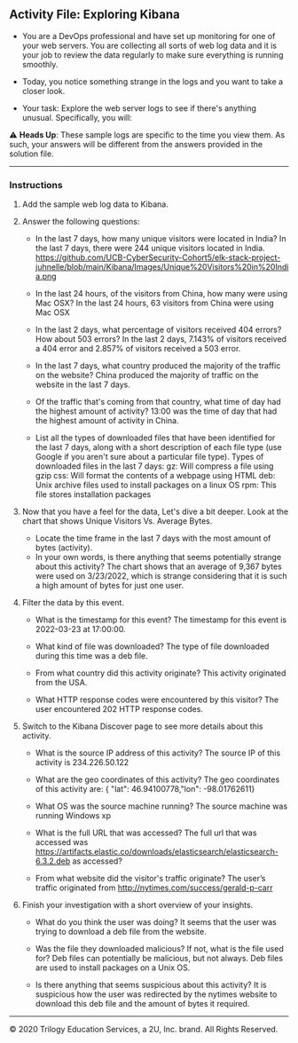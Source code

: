 ## Activity File: Exploring Kibana

* You are a DevOps professional and have set up monitoring for one of your web servers. You are collecting all sorts of web log data and it is your job to review the data regularly to make sure everything is running smoothly. 

* Today, you notice something strange in the logs and you want to take a closer look.

* Your task: Explore the web server logs to see if there's anything unusual. Specifically, you will:

:warning: **Heads Up**: These sample logs are specific to the time you view them. As such, your answers will be different from the answers provided in the solution file. 

---

### Instructions

1. Add the sample web log data to Kibana.

2. Answer the following questions:

    - In the last 7 days, how many unique visitors were located in India?
    In the last 7 days, there were 244 unique visitors located in India.
    https://github.com/UCB-CyberSecurity-Cohort5/elk-stack-project-juhnelle/blob/main/Kibana/Images/Unique%20Visitors%20in%20India.png
    - In the last 24 hours, of the visitors from China, how many were using Mac OSX?
In the last 24 hours, 63 visitors from China were using Mac OSX

    - In the last 2 days, what percentage of visitors received 404 errors? How about 503 errors?
    In the last 2 days, 7.143% of visitors received a 404 error and 2.857% of visitors received a 503 error.
    - In the last 7 days, what country produced the majority of the traffic on the website?
    China produced the majority of traffic on the website in the last 7 days.
    - Of the traffic that's coming from that country, what time of day had the highest amount of activity?
    13:00 was the time of day that had the highest amount of activity in China.
    - List all the types of downloaded files that have been identified for the last 7 days, along with a short description of each file type (use Google if you aren't sure about a particular file type).
Types of downloaded files in the last 7 days:
gz:  Will compress a file using gzip
css: Will format the contents of a webpage using HTML
deb: Unix archive files used to install packages on a linux OS
rpm: This file stores installation packages 

3. Now that you have a feel for the data, Let's dive a bit deeper. Look at the chart that shows Unique Visitors Vs. Average Bytes.
     - Locate the time frame in the last 7 days with the most amount of bytes (activity).
     - In your own words, is there anything that seems potentially strange about this activity?
     The chart shows that an average of  9,367 bytes were used on 3/23/2022, which is strange considering that it is such a high amount of bytes for just one user.


4. Filter the data by this event.
     - What is the timestamp for this event?
     The timestamp for this event is 2022-03-23 at 17:00:00.
     - What kind of file was downloaded?
     The type of file downloaded during this time was a deb file.
     - From what country did this activity originate?
     This activity originated from the USA.

     - What HTTP response codes were encountered by this visitor?
     The user encountered 202 HTTP response codes.


5. Switch to the Kibana Discover page to see more details about this activity.
     - What is the source IP address of this activity?
     The source IP of this activity is 234.226.50.122

     - What are the geo coordinates of this activity?
     The geo coordinates of this activity are: {  "lat": 46.94100778,"lon": -98.01762611}

     - What OS was the source machine running?
     The source machine was running Windows xp

     - What is the full URL that was accessed?
     The full url that was accessed was https://artifacts.elastic.co/downloads/elasticsearch/elasticsearch-6.3.2.deb
as accessed?
     
     - From what website did the visitor's traffic originate?
     The user’s traffic originated from http://nytimes.com/success/gerald-p-carr


6. Finish your investigation with a short overview of your insights. 

     - What do you think the user was doing?
     It seems that the user was trying to download a deb file from the website.

     - Was the file they downloaded malicious? If not, what is the file used for?
      Deb files can potentially be malicious, but not always. Deb files are used to install packages on a Unix OS.

     - Is there anything that seems suspicious about this activity?
     It is suspicious how the user was redirected by the nytimes website to download this deb file and the amount of bytes it required.

---
© 2020 Trilogy Education Services, a 2U, Inc. brand. All Rights Reserved.  
